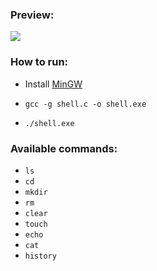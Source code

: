 ### Preview:

<img src="https://i.imgur.com/iMXsfVu.png">

### How to run:
  - Install [MinGW](https://sourceforge.net/projects/mingw/)
  
  - ```gcc -g shell.c -o shell.exe```
  
  - ```./shell.exe```

### Available commands:
  - ```ls```
  - ```cd```
  - ```mkdir```
  - ```rm```
  - ```clear```
  - ```touch```
  - ```echo```
  - ```cat```
  - ```history```
